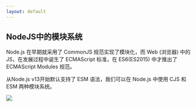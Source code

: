 ```yaml
---
layout: default
---
```


## NodeJS中的模块系统

Node.js 在早期就采用了 CommonJS 规范实现了模块化，而 Web (浏览器) 中的 JS，在发展过程中诞生了 ECMAScript 标准，在 ES6(ES2015) 中才推出了 ECMAScript Modules 规范。

从Node.js v13开始默认支持了 ESM 语法，我们可以在 Node.js 中使用 CJS 和 ESM 两种模块系统。

<img src="/Node.js不同版本对ES特性的支持情况.png" class="h-4/5 absolute left-1/20 top-1/10" v-click />